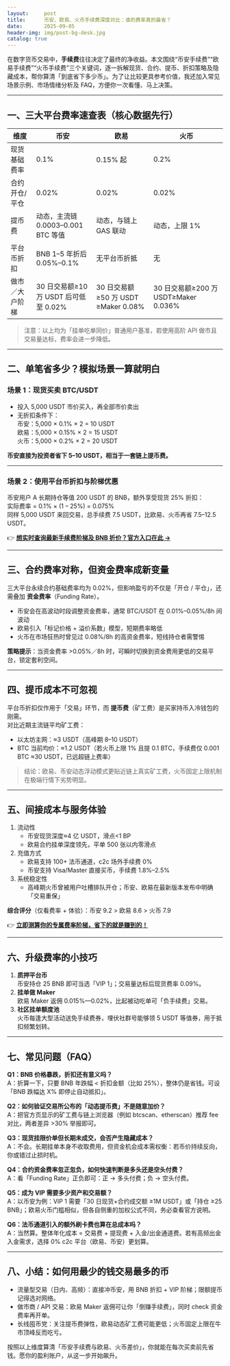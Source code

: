 ```yaml
---
layout:     post
title:      币安、欧易、火币手续费深度对比：谁的费率真的最省？
date:       2025-09-05
header-img: img/post-bg-desk.jpg
catalog: true
---
```


在数字货币交易中，**手续费**往往决定了最终的净收益。本文围绕“币安手续费”“欧易手续费”“火币手续费”三个关键词，逐一拆解现货、合约、提币、折扣策略及隐藏成本，帮你算清「到底省下多少币」。为了让比较更具参考价值，我还加入常见场景示例、市场情绪分析及 FAQ，方便你一次看懂、马上决策。

---

## 一、三大平台费率速查表（核心数据先行）

| 维度 | 币安 | 欧易 | 火币 |
|---|---|---|---|
| 现货基础费率 | 0.1% | 0.15% 起 | 0.2% |
| 合约开仓/平仓 | 0.02% | 0.02% | 0.02% |
| 提币费 | 动态，主流链 0.0003–0.001 BTC 等值 | 动态，与链上 GAS 联动 | 动态，上限 1% |
| 平台币折扣 | BNB 1–5 年折后 0.05%–0.1% | 无平台币折抵 | 无 |
| 做市／大户阶梯 | 30 日交易额≥10 万 USDT 后可低至 0.02% | 30 日交易额≥50 万 USDT ≥Maker 0.08% | 30 日交易额≥200 万 USDT≥Maker 0.036% |

> 注意：以上均为「挂单吃单同价」普通用户基准，若使用高阶 API 做市且交易量达标，费率会进一步降低。

---

## 二、单笔省多少？模拟场景一算就明白

### 场景 1：现货买卖 BTC/USDT

- 投入 5,000 USDT 市价买入，再全部市价卖出  
- 无折扣条件下：  
  币安：5,000 × 0.1% × 2 = 10 USDT  
  欧易：5,000 × 0.15% × 2 = 15 USDT  
  火币：5,000 × 0.2% × 2 = 20 USDT  

**币安直接为投资者省下 5–10 USDT，相当于一套链上提币费。**

---

### 场景 2：使用平台币折扣与阶梯优惠

币安用户 A 长期持仓等值 200 USDT 的 BNB，额外享受现货 25% 折扣：  
实际费率 = 0.1% × (1 – 25%) = 0.075%  
同样 5,000 USDT 来回交易，总手续费 7.5 USDT，比欧易、火币再省 7.5–12.5 USDT。

👉 **[想实时查询最新手续费阶梯及 BNB 折价？官方入口在此 →](https://okxdog.com/)**

---

## 三、合约费率对称，但资金费率成新变量

三大平台永续合约基础费率均为 0.02%，但影响盈亏的不仅是「开仓 / 平仓」，还需叠加 **资金费率**（Funding Rate）。

- 币安会在高波动时段调整资金费率，通常 BTC/USDT 在 0.01%–0.05%/8h 间波动  
- 欧易引入「标记价格 + 溢价系数」模型，短期费率略低  
- 火币在市场狂热时曾见过 0.08%/8h 的高资金费率，短线持仓者需警惕

**策略提示**：当资金费率 >0.05%／8h 时，可瞬时切换到资金费用更低的交易平台，锁定套利空间。

---

## 四、提币成本不可忽视

平台币折扣仅作用于「交易」环节，而 **提币费**（矿工费）是买家持币入冷钱包的刚需。  
对比近期主流链平均矿工费：

- 以太坊主网：≈3 USDT（高峰期 8–10 USDT）  
- BTC 当前均价：≈1.2 USDT（若火币上限 1% 且提 0.1 BTC，手续费仅 0.001 BTC ≈30 USDT，已远超链上费率）  

> 结论：欧易、币安动态浮动模式更贴近链上真实矿工费，火币固定上限机制在极端行情下劣势明显。

---

## 五、间接成本与服务体验

1. 流动性  
   - 币安现货深度≈4 亿 USDT，滑点<1 BP  
   - 欧易合约挂单深度领先，平单 500 张以内零滑点  
2. 充值方式  
   - 欧易支持 100+ 法币通道，c2c 场外手续费 0%  
   - 币安支持 Visa/Master 直接买币，手续费 1.8%–2.5%  
3. 系统稳定性  
   - 高峰期火币曾被用户吐槽排队开仓；币安、欧易在最新版本发布中明确「交易重保」  

**综合评分**（仅看费率 + 体验）：币安 9.2 > 欧易 8.6 > 火币 7.9

👉 **[立即测算你的专属费率阶梯，省下的就是赚到的！](https://okxdog.com/)**

---

## 六、升级费率的小技巧

1. **质押平台币**  
   币安持仓 25 BNB 即可当选「VIP 1」；交易量达标后现货费率 0.09%。  
2. **挂单做 Maker**  
   欧易 Maker 返佣 0.015%—0.02%，比起被动吃单可「负手续费」交易。  
3. **社区挂单额度池**  
   火币每逢大型活动送免手续费券，埋伏社群号能够领 5 USDT 等值券，用于抵扣频繁划转。

---

## 七、常见问题（FAQ）

**Q1：BNB 价格暴跌，折扣还有意义吗？**  
A：折算一下，只要 BNB 年跌幅 < 折扣金额（比如 25%），整体仍是省钱。可设「BNB 跌幅达 X% 即停止自动抵扣」。

**Q2：如何验证交易所公布的「动态提币费」不是随意加价？**  
A：把官方页显示的矿工费与链上浏览器（例如 btcscan、etherscan）推荐 fee 对比，两者差异 >30% 举报即可。

**Q3：现货挂限价单但长期未成交，会否产生隐藏成本？**  
A：不会。长期挂单本身不收取费用，但资金机会成本需权衡：若币价持续反向，你或错过止损时机。

**Q4：合约资金费率忽正忽负，如何快速判断是多头还是空头付费？**  
A：看「Funding Rate」正负即可：正 → 多头付费；负 → 空头付费。

**Q5：成为 VIP 需要多少资产和交易额？**  
A：以币安为例：VIP 1 需要「30 日现货+合约成交额 ≥1M USDT」或「持仓 ≥25 BNB」；欧易火币门槛相似，但各自侧重的加权公式不同，务必查看官方说明。

**Q6：法币通道引入的额外刷卡费也算在总成本吗？**  
A：当然算。整体年化成本 = 交易费 + 提现费 + 入金/出金通道费。若有高频出金入金需求，选择 0% c2c 平台（欧易、币安）更划算。

---

## 八、小结：如何用最少的钱交易最多的币

- 流量型交易（日内、高频）：直接冲币安，用 BNB 折扣 + VIP 阶梯；限额提币记得选对网络。  
- 做市商 / API 交易：欧易 Maker 返佣可让你「倒赚手续费」，同时 check 资金费率再开单。  
- 长线囤币党：关注提币费弹性，欧易动态矿工费可能更低；火币固定上限在牛市顶峰反而吃亏。  

按照以上维度算清「币安手续费与欧易、火币差价」，你就能在每次买卖前先省钱。愿你的盈利账户，从这一步开始飙升。